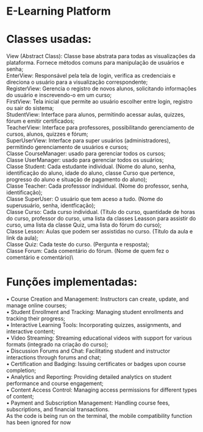 # E-Learning Platform
# Classes usadas:
View (Abstract Class): Classe base abstrata para todas as visualizações da plataforma. Fornece métodos comuns para manipulação de usuários e senha;\
EnterView: Responsável pela tela de login, verifica as credenciais e direciona o usuário para a visualização correspondente;\
RegisterView: Gerencia o registro de novos alunos, solicitando informações do usuário e inscrevendo-o em um curso;\
FirstView: Tela inicial que permite ao usuário escolher entre login, registro ou sair do sistema;\
StudentView: Interface para alunos, permitindo acessar aulas, quizzes, fórum e emitir certificados;\
TeacherView: Interface para professores, possibilitando gerenciamento de cursos, alunos, quizzes e fórum;\
SuperUserView: Interface para super usuários (administradores), permitindo gerenciamento de usuários e cursos;\
Classe CourseManager: usado para gerenciar todos os cursos;\
Classe UserManager: usado para gerenciar todos os usuários;\
Classe Student: Cada estudante individual. (Nome do aluno, senha, identificação do aluno, idade do aluno, classe Curso que pertence, progresso do aluno e situação de pagamento do aluno);\
Classe Teacher: Cada professsor individual. (Nome do professor, senha, identificação);\
Classe SuperUser: O usuário que tem aceso a tudo. (Nome do superusuário, senha, identficação);\
Classe Curso: Cada curso individual. (Título do curso, quantidade de horas do curso, professor do curso, uma lista da classes Leasson para assistir do curso, uma lista da classe Quiz, uma lista do fórum do curso);\
Classe Lesson: Aulas que podem ser assistidas no curso. (Título da aula e link da aula);\
Classe Quiz: Cada teste do curso. (Pergunta e resposta);\
Classe Forum: Cada comentário do fórum. (Nome de quem fez o comentário e comentário)\\
# Funções implementadas:
• Course Creation and Management: Instructors can create, update, and manage online courses;\
• Student Enrollment and Tracking: Managing student enrollments and tracking their progress;\
• Interactive Learning Tools: Incorporating quizzes, assignments, and interactive content;\
• Video Streaming: Streaming educational videos with support for various formats (integrado na criação do curso);\
• Discussion Forums and Chat: Facilitating student and instructor interactions through forums and
chat;\
• Certification and Badging: Issuing certificates or badges upon course completion;\
• Analytics and Reporting: Providing detailed analytics on student performance and course
engagement;\
• Content Access Control: Managing access permissions for different types of content;\
• Payment and Subscription Management: Handling course fees, subscriptions, and financial
transactions.\
As the code is being run on the terminal, the mobile compatibility function has been ignored for now
